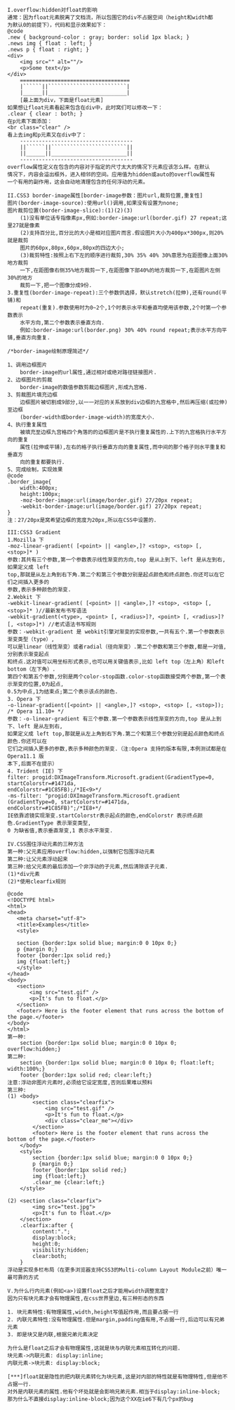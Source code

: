 	I.overflow:hidden对float的影响
	通常：因为float元素脱离了文档流，所以包围它的div不占据空间（height和width都
	为默认0的前提下），代码和显示效果如下：
	@code
	.new { background-color : gray; border: solid 1px black; }
	.news img { float : left; }
	.news p { float : right; }
	<div>
		<img src="" alt=""/>
		<p>Some text</p>
	</div>	
		===================================
		|``````||`````````````````````````|
		|______||_________________________|
		[最上面为div，下面是float元素]
	如果想让float元素看起来包含在div中，此时窝们可以修改一下：
	.clear { clear : both; }
	在p元素下面添加：
	<br class="clear" />
	看上去img和p元素又在div中了：
		------------------------------------
		||``````||````````````````````````||
		||______||________________________||
		------------------------------------
	overflow属性定义在包含的内容对于指定的尺寸太大的情况下元素应该怎么样。在默认
	情况下，内容会溢出框外，进入相邻的空间。应用值为hidden或auto的overflow属性有
	一个有用的副作用，这会自动地清理包含的任何浮动的元素。
	
	II.CSS3 border-image属性[border-image参数：图片url,裁剪位置,重复性]
	图片(border-image-source):使用url()调用,如果没有设置为none;
	图片裁剪位置(border-image-slice):(1)(2)(3)
		(1)没有单位话专指像素px,例如:border-image:url(border.gif) 27 repeat;这里27就是像素
		(2)支持百分比,百分比的大小是相对应图片而言.假设图片大小为400px*300px,则20%就是裁剪
		图片的60px,80px,60px,80px的四边大小;
		(3)裁剪特性:按照上右下左的顺序进行裁剪,30% 35% 40% 30%意思为在距图像上面30%地方裁剪
		一下,在距图像右侧35%地方裁剪一下,在距图像下部40%的地方裁剪一下,在距图片左侧30%的地方
		裁剪一下,把一个图像分成9份.
	3.重复性(border-image-repeat):三个参数供选择，默认stretch(拉伸),还有round(平铺)和
		repeat(重复).参数使用时为0~2个,1个时表示水平和垂直均使用该参数,2个时第一个参数表示
		水平方向,第二个参数表示垂直方向.
		例如:border-image:url(border.png) 30% 40% round repeat;表示水平方向平铺,垂直方向重复.
		
	/*border-image绘制原理简述*/

	1、调用边框图片
		border-image的url属性,通过相对或绝对路径链接图片.
	2、边框图片的剪裁
		border-image的数值参数剪裁边框图片,形成九宫格.
	3、剪裁图片填充边框
		边框图片被切割成9部分,以一一对应的关系放到div边框的九宫格中,然后再压缩(或拉伸)至边框
		(border-width或border-image-width)的宽度大小.
	4、执行重复属性
		被填充至边框九宫格四个角落的的边框图片是不执行重复属性的.上下的九宫格执行水平方向的重复
		属性(拉伸或平铺),左右的格子执行垂直方向的重复属性,而中间的那个格子则水平重复和垂直方
		向的重复都要执行.
	5、完成绘制，实现效果
	@code
	.border_image{
	    width:400px;
	    height:100px; 
	    -moz-border-image:url(image/border.gif) 27/20px repeat; 
	    -webkit-border-image:url(image/border.gif) 27/20px repeat; 
	}
	注：27/20px是窝希望边框的宽度为20px,所以在CSS中设置的.
	
	III:CSS3 Gradient
	1.Mozilla 下
	-moz-linear-gradient( [<point> || <angle>,]? <stop>, <stop> [, <stop>]* )
	参数:其共有三个参数,第一个参数表示线性渐变的方向,top 是从上到下、left 是从左到右,如果定义成 left
	top,那就是从左上角到右下角.第二个和第三个参数分别是起点颜色和终点颜色.你还可以在它们之间插入更多的
	参数,表示多种颜色的渐变.
	2.Webkit 下
	-webkit-linear-gradient( [<point> || <angle>,]? <stop>, <stop> [, <stop>]* )//最新发布书写语法
	-webkit-gradient(<type>, <point> [, <radius>]?, <point> [, <radius>]? [, <stop>]*) //老式语法书写规则
	参数：-webkit-gradient 是 webkit引擎对渐变的实现参数,一共有五个.第一个参数表示渐变类型（type）,
	可以是linear（线性渐变）或者radial（径向渐变）.第二个参数和第三个参数,都是一对值,分别表示渐变起点
	和终点.这对值可以用坐标形式表示,也可以用关键值表示,比如 left top（左上角）和left bottom（左下角）.
	第四个和第五个参数,分别是两个color-stop函数.color-stop函数接受两个参数,第一个表示渐变的位置,0为起点,
	0.5为中点,1为结束点;第二个表示该点的颜色.
	3. Opera 下
	-o-linear-gradient([<point> || <angle>,]? <stop>, <stop> [, <stop>]); /* Opera 11.10+ */
	参数：-o-linear-gradient 有三个参数.第一个参数表示线性渐变的方向,top 是从上到下、left 是从左到右,
	如果定义成 left top,那就是从左上角到右下角.第二个和第三个参数分别是起点颜色和终点颜色.你还可以在
	它们之间插入更多的参数,表示多种颜色的渐变.（注:Opera 支持的版本有限,本例测试都是在 Opera11.1 版
	本下,后面不在提示）
	4. Trident (IE) 下
	filter: progid:DXImageTransform.Microsoft.gradient(GradientType=0, startColorstr=#1471da,
	endColorstr=#1C85FB);/*IE<9>*/
	-ms-filter: "progid:DXImageTransform.Microsoft.gradient (GradientType=0, startColorstr=#1471da,
	endColorstr=#1C85FB)";/*IE8+*/
	IE依靠滤镜实现渐变.startColorstr表示起点的颜色,endColorstr 表示终点颜色.GradientType 表示渐变类型,
	0 为缺省值,表示垂直渐变,1 表示水平渐变.
	
	IV.CSS围住浮动元素的三种方法
	第一种:父元素应用overflow:hidden,以强制它包围浮动元素
	第二种:让父元素浮动起来
	第三种:给父元素的最后添加一个非浮动的子元素,然后清除该子元素.
	(1)*div元素
	(2)*使用clearfix规则
	
	@code
	<!DOCTYPE html>
	<html>
	<head>
	   <meta charset="utf-8">
	   <title>Examples</title>
	   <style>
	
	   section {border:1px solid blue; margin:0 0 10px 0;}
	   p {margin 0;}
	   footer {border:1px solid red;}
	   img {float:left;}
	   </style>
	</head>
	<body>
	   <section> 
	       <img src="test.gif" />
	       <p>It's fun to float.</p>
	   </section> 
	   <footer> Here is the footer element that runs across the bottom of the page.</footer> 
	</body>
	</html>
	第一种:
		section {border:1px solid blue; margin:0 0 10px 0; overflow:hidden;}
	第二种:
		section {border:1px solid blue; margin:0 0 10px 0; float:left; width:100%;}
		footer {border:1px solid red; clear:left;}
	注意:浮动非图片元素时,必须给它设定宽度,否则后果难以预料
	第三种:
	(1)	<body>
		    <section class="clearfix"> 
		        <img src="test.gif" />
		        <p>It's fun to float.</p>
		        <div class="clear_me"></div>
		    </section> 
		    <footer> Here is the footer element that runs across the bottom of the page.</footer> 
		</body>
		<style>
			section {border:1px solid blue; margin:0 0 10px 0;}
			p {margin 0;}
			footer {border:1px solid red;}
			img {float:left;}
			.clear_me {clear:left;}
		</style>

	(2)	<section class="clearfix"> 
			<img src="test.jpg"> 
			<p>It's fun to float.</p> 
		</section>
		.clearfix:after { 
			content:"."; 
			display:block; 
			height:0; 
			visibility:hidden; 
			clear:both; 
		}
	浮动是实现多栏布局（在更多浏览器支持CSS3的Multi-column Layout Module之前）唯一最可靠的方式
	
	V.为什么行内元素(例如<a>)设置float之后才能用width调整宽度?
	因为只有块元素才会有物理属性,在css世界里边,有三种形态的东西

	1. 块元素特性:有物理属性,width,height写值起作用,而且要占据一行
	2. 内联元素特性:没有物理属性.但是margin,padding值有用,不占据一行,后边可以有兄弟元素
	3. 即是块又是内联,根据兄弟元素决定
	
	为什么是float之后才会有物理属性,这就是块与内联元素相互转化的问题.
	块元素->内联元素: display:inline;
	内联元素->块元素: display:block;
	
	[***]float就是隐性的把内联元素转化为块元素,这是对内部的特性就是有物理特性,但是他不占据一行.
	对外是内联元素的属性.他有个坏处就是会影响兄弟元素.相当于display:inline-block;
	那为什么不直接display:inline-block;因为这个XX在ie6下有几个px的bug
